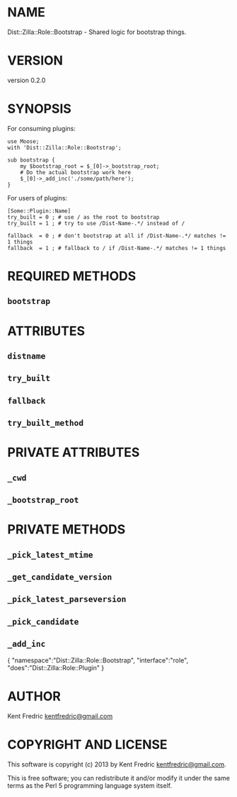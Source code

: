 # NAME

Dist::Zilla::Role::Bootstrap - Shared logic for bootstrap things.

# VERSION

version 0.2.0

# SYNOPSIS

For consuming plugins:

    use Moose;
    with 'Dist::Zilla::Role::Bootstrap';

    sub bootstrap {
        my $bootstrap_root = $_[0]->_bootstrap_root;
        # Do the actual bootstrap work here
        $_[0]->_add_inc('./some/path/here');
    }

For users of plugins:

    [Some::Plugin::Name]
    try_built = 0 ; # use / as the root to bootstrap
    try_built = 1 ; # try to use /Dist-Name-.*/ instead of /

    fallback  = 0 ; # don't bootstrap at all if /Dist-Name-.*/ matches != 1 things
    fallback  = 1 ; # fallback to / if /Dist-Name-.*/ matches != 1 things

# REQUIRED METHODS

## `bootstrap`

# ATTRIBUTES

## `distname`

## `try_built`

## `fallback`

## `try_built_method`

# PRIVATE ATTRIBUTES

## `_cwd`

## `_bootstrap_root`

# PRIVATE METHODS

## `_pick_latest_mtime`

## `_get_candidate_version`

## `_pick_latest_parseversion`

## `_pick_candidate`

## `_add_inc`

{
    "namespace":"Dist::Zilla::Role::Bootstrap",
    "interface":"role",
    "does":"Dist::Zilla::Role::Plugin"
}



# AUTHOR

Kent Fredric <kentfredric@gmail.com>

# COPYRIGHT AND LICENSE

This software is copyright (c) 2013 by Kent Fredric <kentfredric@gmail.com>.

This is free software; you can redistribute it and/or modify it under
the same terms as the Perl 5 programming language system itself.
